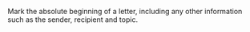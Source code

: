 Mark the absolute beginning of a letter, including any other information such as the sender, recipient and topic.
